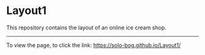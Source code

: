 Layout1
=====================
This repository contains the layout of an online ice cream shop.
***
To view the page, to click the link: https://solo-bog.github.io/Layout1/
